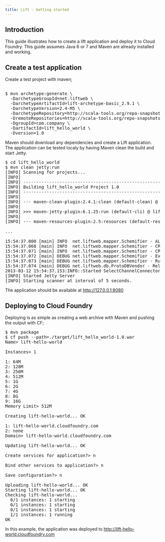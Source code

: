 ```yaml
---
title: Lift - Getting started
---
```


## <a id='intro'></a>Introduction ##

This guide illustrates how to create a lift application and deploy it to Cloud Foundry. This guide assumes Java 6 or 7 and Maven are already installed and working.

## <a id='intro'></a>Create a test application ##

Create a test project with maven;

<pre class="terminal">

$ mvn archetype:generate \
  -DarchetypeGroupId=net.liftweb \
  -DarchetypeArtifactId=lift-archetype-basic_2.9.1 \
  -DarchetypeVersion=2.4-M5 \
  -DarchetypeRepository=http://scala-tools.org/repo-snapshots \
  -DremoteRepositories=http://scala-tools.org/repo-snapshots \
  -DgroupId=com.company \
  -DartifactId=lift_hello_world \
  -Dversion=1.0
</pre>

Maven should download any dependencies and create a Lift application. The application can be tested localy by having Maven clean the build and start Jetty.

<pre class="terminal">
$ cd lift_hello_world
$ mvn clean jetty:run
[INFO] Scanning for projects...
[INFO]
[INFO] ------------------------------------------------------------------------
[INFO] Building lift_hello_world Project 1.0
[INFO] ------------------------------------------------------------------------
[INFO]
[INFO] --- maven-clean-plugin:2.4.1:clean (default-clean) @ lift_hello_world ---
[INFO]
[INFO] >>> maven-jetty-plugin:6.1.25:run (default-cli) @ lift_hello_world >>>
[INFO]
[INFO] --- maven-resources-plugin:2.5:resources (default-resources) @ lift_hello_world ---

...

15:54:37.000 [main] INFO  net.liftweb.mapper.Schemifier - ALTER TABLE users ADD CONSTRAINT users_PK PRIMARY KEY(id)
15:54:37.068 [main] INFO  net.liftweb.mapper.Schemifier - CREATE INDEX users_email ON users ( email )
15:54:37.071 [main] INFO  net.liftweb.mapper.Schemifier - CREATE INDEX users_uniqueid ON users ( uniqueid )
15:54:37.072 [main] DEBUG net.liftweb.mapper.Schemifier - Executing DDL statements
15:54:37.073 [main] DEBUG net.liftweb.mapper.Schemifier - Running afterSchemifier on table users
15:54:37.074 [main] DEBUG net.liftweb.db.ProtoDBVendor - Released connection. poolSize=1
2013-03-12 15:54:37.153:INFO::Started SelectChannelConnector@0.0.0.0:8080
[INFO] Started Jetty Server
[INFO] Starting scanner at interval of 5 seconds.
</pre>

The application should be available at http://127.0.0.1:8080

## <a id='intro'></a>Deploying to Cloud Foundry ##

Deploying is as simple as creating a web archive with Maven and pushing the output with CF;

<pre class="terminal">
$ mvn package
$ cf push --path=./target/lift_hello_world-1.0.war
Name> lift-hello-world

Instances> 1

1: 64M
2: 128M
3: 256M
4: 512M
5: 1G
6: 2G
7: 4G
8: 8G
9: 16G
Memory Limit> 512M

Creating lift-hello-world... OK

1: lift-hello-world.cloudfoundry.com
2: none
Domain> lift-hello-world.cloudfoundry.com

Updating lift-hello-world... OK

Create services for application?> n

Bind other services to application?> n

Save configuration?> n

Uploading lift-hello-world... OK
Starting lift-hello-world... OK
Checking lift-hello-world...
  0/1 instances: 1 starting
  0/1 instances: 1 starting
  0/1 instances: 1 starting
  1/1 instances: 1 running
OK
</pre>

In this example, the application was deployed to http://lift-hello-world.cloudfoundry.com

